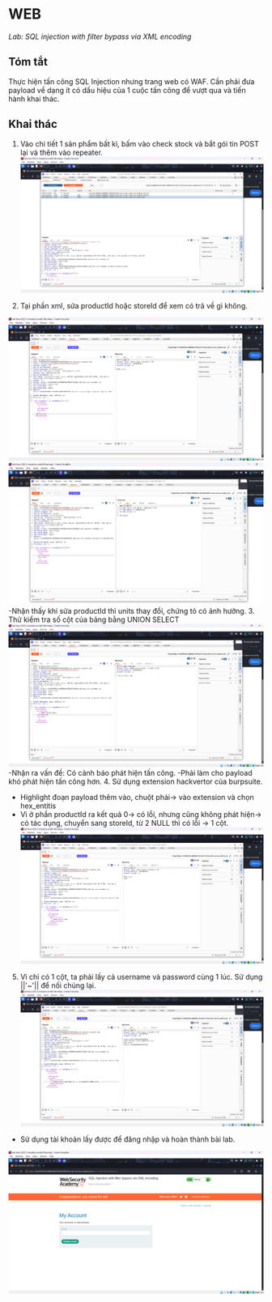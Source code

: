 # WEB

*Lab: SQL injection with filter bypass via XML encoding*

## Tóm tắt

Thực hiện tấn công SQL Injection nhưng trang web có WAF. Cần phải đưa payload về dạng ít có dấu hiệu của 1 cuộc tấn công để vượt qua và tiến hành khai thác.
## Khai thác

1. Vào chi tiết 1 sản phẩm bất kì, bấm vào check stock và bắt gói tin POST lại và thêm vào repeater.
![alt text](images/image.png)

2. Tại phần xml, sửa productId hoặc storeId để xem có trả về gì không.

![alt text](images/image-1.png)
![alt text](images/image-2.png)
-Nhận thấy khi sửa productId thì units thay đổi, chứng tỏ có ảnh hưởng.
3. Thử kiểm tra số cột của bảng bằng UNION SELECT
![alt text](images/image-3.png) 
-Nhận ra vấn đề: Có cảnh báo phát hiện tấn công.
-Phải làm cho payload khó phát hiện tấn công hơn.
4. Sử dụng extension hackvertor của burpsuite.
- Highlight đoạn payload thêm vào, chuột phải-> vào extension và chọn hex_entitis
- Vì ở phần productId ra kết quả 0-> có lỗi, nhưng cũng không phát hiện-> có tác dụng, chuyển sang storeId, từ 2 NULL thì có lỗi -> 1 cột.
![alt text](images/image-4.png)
5. Vì chỉ có 1 cột, ta phải lấy cả username và password cùng 1 lúc. Sử dụng ||'~'|| để nối chúng lại.
![alt text](images/image-5.png)
- Sử dụng tài khoản lấy được để đăng nhập và hoàn thành bài lab.

![alt text](images/image-6.png)

